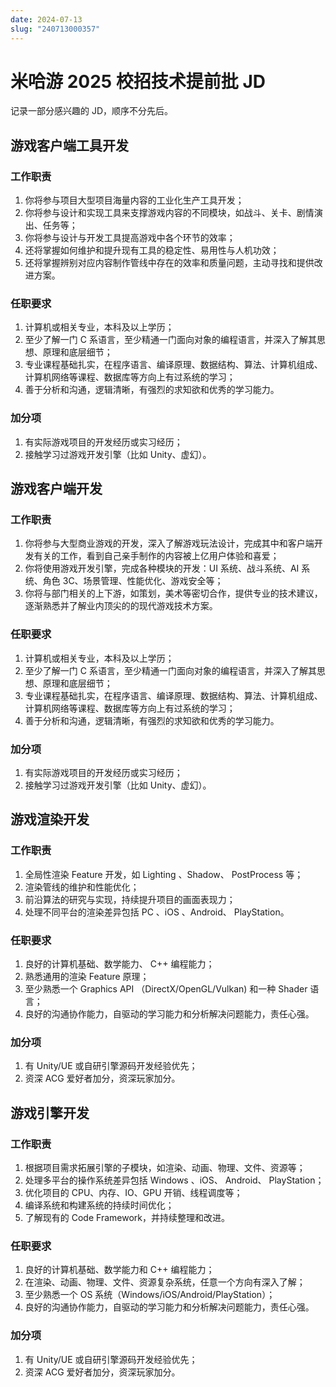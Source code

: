 ```yaml
---
date: 2024-07-13
slug: "240713000357"
---
```


# 米哈游 2025 校招技术提前批 JD

记录一部分感兴趣的 JD，顺序不分先后。

## 游戏客户端工具开发

### 工作职责

1. 你将参与项目大型项目海量内容的工业化生产工具开发；
2. 你将参与设计和实现工具来支撑游戏内容的不同模块，如战斗、关卡、剧情演出、任务等；
3. 你将参与设计与开发工具提高游戏中各个环节的效率；
4. 还将掌握如何维护和提升现有工具的稳定性、易用性与人机功效；
5. 还将掌握辨别对应内容制作管线中存在的效率和质量问题，主动寻找和提供改进方案。

### 任职要求

1. 计算机或相关专业，本科及以上学历；
2. 至少了解一门 C 系语言，至少精通一门面向对象的编程语言，并深入了解其思想、原理和底层细节；
3. 专业课程基础扎实，在程序语言、编译原理、数据结构、算法、计算机组成、计算机网络等课程、数据库等方向上有过系统的学习；
4. 善于分析和沟通，逻辑清晰，有强烈的求知欲和优秀的学习能力。

### 加分项

1. 有实际游戏项目的开发经历或实习经历；
2. 接触学习过游戏开发引擎（比如 Unity、虚幻）。

## 游戏客户端开发

### 工作职责

1. 你将参与大型商业游戏的开发，深入了解游戏玩法设计，完成其中和客户端开发有关的工作，看到自己亲手制作的内容被上亿用户体验和喜爱；
2. 你将使用游戏开发引擎，完成各种模块的开发：UI 系统、战斗系统、AI 系统、角色 3C、场景管理、性能优化、游戏安全等；
3. 你将与部门相关的上下游，如策划，美术等密切合作，提供专业的技术建议，逐渐熟悉并了解业内顶尖的的现代游戏技术方案。

### 任职要求

1. 计算机或相关专业，本科及以上学历；
2. 至少了解一门 C 系语言，至少精通一门面向对象的编程语言，并深入了解其思想、原理和底层细节；
3. 专业课程基础扎实，在程序语言、编译原理、数据结构、算法、计算机组成、计算机网络等课程、数据库等方向上有过系统的学习；
4. 善于分析和沟通，逻辑清晰，有强烈的求知欲和优秀的学习能力。

### 加分项

1. 有实际游戏项目的开发经历或实习经历；
2. 接触学习过游戏开发引擎（比如 Unity、虚幻）。

## 游戏渲染开发

### 工作职责

1. 全局性渲染 Feature 开发，如 Lighting 、Shadow、 PostProcess 等；
2. 渲染管线的维护和性能优化；
3. 前沿算法的研究与实现，持续提升项目的画面表现力；
4. 处理不同平台的渲染差异包括 PC 、iOS 、Android、 PlayStation。

### 任职要求

1. 良好的计算机基础、数学能力、 C++ 编程能力；
2. 熟悉通用的渲染 Feature 原理；
3. 至少熟悉一个 Graphics API （DirectX/OpenGL/Vulkan) 和一种 Shader 语言；
4. 良好的沟通协作能力，自驱动的学习能力和分析解决问题能力，责任心强。

### 加分项

1. 有 Unity/UE 或自研引擎源码开发经验优先；
2. 资深 ACG 爱好者加分，资深玩家加分。

## 游戏引擎开发

### 工作职责

1. 根据项目需求拓展引擎的子模块，如渲染、动画、物理、文件、资源等；
2. 处理多平台的操作系统差异包括 Windows 、iOS、 Android、 PlayStation；
3. 优化项目的 CPU、内存、IO、GPU 开销、线程调度等；
4. 编译系统和构建系统的持续时间优化；
5. 了解现有的 Code Framework，并持续整理和改进。

### 任职要求

1. 良好的计算机基础、数学能力和 C++ 编程能力；
2. 在渲染、动画、物理、文件、资源复杂系统，任意一个方向有深入了解；
3. 至少熟悉一个 OS 系统（Windows/iOS/Android/PlayStation）；
4. 良好的沟通协作能力，自驱动的学习能力和分析解决问题能力，责任心强。

### 加分项

1. 有 Unity/UE 或自研引擎源码开发经验优先；
2. 资深 ACG 爱好者加分，资深玩家加分。
